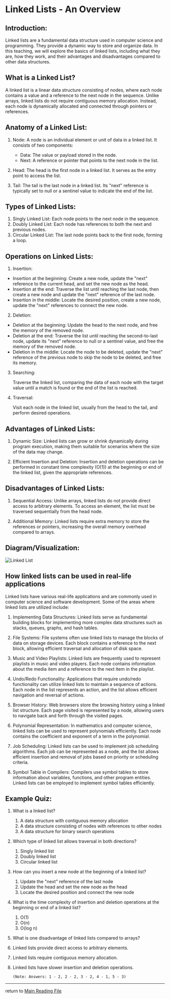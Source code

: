# Linked Lists - An Overview
## Introduction:
Linked lists are a fundamental data structure used in computer science and programming. They provide a dynamic way to store and organize data. In this teaching, we will explore the basics of linked lists, including what they are, how they work, and their advantages and disadvantages compared to other data structures.

## What is a Linked List?
A linked list is a linear data structure consisting of nodes, where each node contains a value and a reference to the next node in the sequence. Unlike arrays, linked lists do not require contiguous memory allocation. Instead, each node is dynamically allocated and connected through pointers or references.

## Anatomy of a Linked List:
1. Node: A node is an individual element or unit of data in a linked list. It consists of two components:

    - Data: The value or payload stored in the node.
    - Next: A reference or pointer that points to the next node in the list.
2. Head: The head is the first node in a linked list. It serves as the entry point to access the list.

3. Tail: The tail is the last node in a linked list. Its "next" reference is typically set to null or a sentinel value to indicate the end of the list.

## Types of Linked Lists:
1.  Singly Linked List: Each node points to the next node in the sequence.
2.  Doubly Linked List: Each node has references to both the next and previous nodes.
3.  Circular Linked List: The last node points back to the first node, forming a loop.

## Operations on Linked Lists:
1.  Insertion:
- Insertion at the beginning: Create a new node, update the "next" reference to the current head, and set the new node as the head.
- Insertion at the end: Traverse the list until reaching the last node, then create a new node and update the "next" reference of the last node.
- Insertion in the middle: Locate the desired position, create a new node, update the "next" references to connect the new node.

2.  Deletion:
- Deletion at the beginning: Update the head to the next node, and free the memory of the removed node.
- Deletion at the end: Traverse the list until reaching the second-to-last node, update its "next" reference to null or a sentinel value, and free the memory of the removed node.
- Deletion in the middle: Locate the node to be deleted, update the "next" reference of the previous node to skip the node to be deleted, and free its memory.
3.  Searching: 

    Traverse the linked list, comparing the data of each node with the target value until a match is found or the end of the list is reached.

4.  Traversal: 

    Visit each node in the linked list, usually from the head to the tail, and perform desired operations.
## Advantages of Linked Lists:

1. Dynamic Size: Linked lists can grow or shrink dynamically during program execution, making them suitable for scenarios where the size of the data may change.

2. Efficient Insertion and Deletion: Insertion and deletion operations can be performed in constant time complexity (O(1)) at the beginning or end of the linked list, given the appropriate references.

##  Disadvantages of Linked Lists:

1. Sequential Access: Unlike arrays, linked lists do not provide direct access to arbitrary elements. To access an element, the list must be traversed sequentially from the head node.

2. Additional Memory: Linked lists require extra memory to store the references or pointers, increasing the overall memory overhead compared to arrays.

## Diagram/Visualization:
![Linked List](https://miro.medium.com/v2/resize:fit:1200/0*0XVK02Guco9xJMJL.png)

## How linked lists can be used in real-life applications
Linked lists have various real-life applications and are commonly used in computer science and software development. Some of the areas where linked lists are utilized include:

1. Implementing Data Structures: Linked lists serve as fundamental building blocks for implementing more complex data structures such as stacks, queues, graphs, and hash tables.

2. File Systems: File systems often use linked lists to manage the blocks of data on storage devices. Each block contains a reference to the next block, allowing efficient traversal and allocation of disk space.

3. Music and Video Playlists: Linked lists are frequently used to represent playlists in music and video players. Each node contains information about the media item and a reference to the next item in the playlist.

4. Undo/Redo Functionality: Applications that require undo/redo functionality can utilize linked lists to maintain a sequence of actions. Each node in the list represents an action, and the list allows efficient navigation and reversal of actions.

5. Browser History: Web browsers store the browsing history using a linked list structure. Each page visited is represented by a node, allowing users to navigate back and forth through the visited pages.

6. Polynomial Representation: In mathematics and computer science, linked lists can be used to represent polynomials efficiently. Each node contains the coefficient and exponent of a term in the polynomial.

7. Job Scheduling: Linked lists can be used to implement job scheduling algorithms. Each job can be represented as a node, and the list allows efficient insertion and removal of jobs based on priority or scheduling criteria.

8. Symbol Table in Compilers: Compilers use symbol tables to store information about variables, functions, and other program entities. Linked lists can be employed to implement symbol tables efficiently.


## Example Quiz:

1. What is a linked list?

    1. A data structure with contiguous memory allocation
    2.  A data structure consisting of nodes with references to other nodes
    3. A data structure for binary search operations

2. Which type of linked list allows traversal in both directions?
    1.  Singly linked list
    2.  Doubly linked list
    3.  Circular linked list

3. How can you insert a new node at the beginning of a linked list?
    1.  Update the "next" reference of the last node
    2.  Update the head and set the new node as the head
    3.  Locate the desired position and connect the new node

4. What is the time complexity of insertion and deletion operations at the beginning or end of a linked list?
   1.  O(1)
    2.  O(n)
    3. O(log n)

5. What is one disadvantage of linked lists compared to arrays?
1.  Linked lists provide direct access to arbitrary elements.
2.  Linked lists require contiguous memory allocation.
3.  Linked lists have slower insertion and deletion operations.

        (Note: Answers: 1 - 2, 2 - 2, 3 - 2, 4 - 1, 5 - 3)

---
return to [Main Reading File](./README.md)